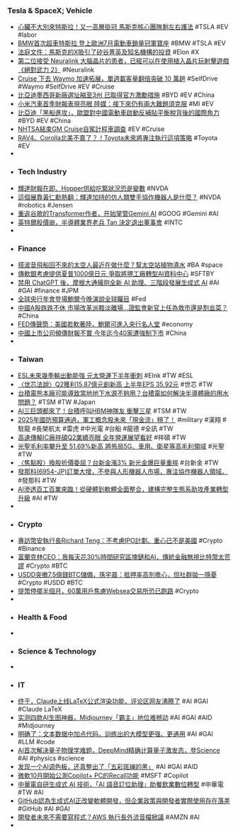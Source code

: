 ### Tesla & SpaceX; Vehicle
- [心臟不大別來特斯拉！又一高層掛冠 馬斯克核心團隊剩左右護法](https://news.cnyes.com/news/id/5694189) #TSLA #EV #labor
- [BMW首次超車特斯拉 登上歐洲7月電動車銷量冠軍寶座](https://news.cnyes.com/news/id/5693720) #BMW #TSLA #EV
- [法庭文件：馬斯克的X吸引了矽谷菁英及知名機構的投資](https://news.cnyes.com/news/id/5692916) #Elon #X
- [第二位接受 Neuralink 大腦晶片的患者，已經可以在使用植入晶片玩射擊遊戲《絕對武力 2》](https://www.techbang.com/posts/117746-neuralinks-brain-chip-play-game) #Neuralink
- [Cruise 下去 Waymo 加速拓展，單週載客量翻倍突破 10 萬趟](https://technews.tw/2024/08/22/waymo-expanding-100000-trip-per-week/) #SelfDrive #Waymo #SelfDrive #EV #Cruise
- [比亞迪墨西哥新廠選址縮至3州 已取得官方激勵措施](https://news.cnyes.com/news/id/5692145) #BYD #EV #China
- [小米汽車首季財報表現亮眼 陸媒：接下來仍有兩大難題須克服](https://news.cnyes.com/news/id/5694566) #MI #EV
- [比亞迪「黑船進攻」，歐盟對中國電動車啟動反補貼平衡稅背後的國際角力](https://www.twreporter.org/a/eu-cuts-tariff-on-chinese-evs) #BYD #EV #China
- [NHTSA結束GM Cruise自駕計程車調查](https://news.cnyes.com/news/id/5693369) #EV #Cruise
- [RAV4、Corolla北美不賣了？！Toyota未來將專注執行這項策略](https://www.kingautos.net/358616) #Toyota #EV
-
- ### Tech Industry
- [輝達財報在即、Hopper供給吃緊狀況恐是變數](https://www.moneydj.com/kmdj/news/newsviewer.aspx?a=e8c710ab-54a8-4951-bcd5-b9bcaff186ae) #NVDA
- [這個展靠黃仁勳熱翻：輝達加持的仿人類雙手協作機器人是什麼？](https://www.gvm.com.tw/article/115179) #NVDA #robotics #Jensen
- [重返谷歌的Transformer作者，开始掌管Gemini AI](https://www.jiqizhixin.com/articles/2024-08-23-3) #GOOG #Gemini #AI
- [英特爾股價崩，半導體業界老兵 Tan 決定退出董事會](https://technews.tw/2024/08/23/intel-tan/) #INTC
-
- ### Finance
- [搭波音飛船回不來的太空人最近在做什麼？幫太空站植物澆水](https://technews.tw/2024/08/22/iss-space-starliner/) #BA #space
- [傳軟銀考慮提供夏普1000億日元 爭取將堺工廠轉型AI資料中心](https://news.cnyes.com/news/id/5694565) #SFTBY
- [禁用 ChatGPT 後，摩根大通擁抱全新 AI 助理、三階段發展生成式 AI](https://finance.technews.tw/2024/08/22/jpmorgan-chase-has-rolled-out-the-llm-suite-to-more-than-60000-employees/) #AI #GAI #finance #JPM
- [全球央行年會登場鮑爾今晚演說全球矚目](https://news.ustv.com.tw/newsdetail/20240823A001003) #Fed
- [中國A股跌跌不休 市場改革派黯淡離場...證監會新官上任為救市還是割韭菜？](https://www.wealth.com.tw/articles/548a4b9e-78dd-47cb-994f-170c8e8e100a) #China
- [FED傳聲筒：美國若軟著陸，鮑爾可進入央行名人堂](https://www.moneydj.com/kmdj/news/newsviewer.aspx?a=fdc13bff-5e6e-4813-b882-94dda4ca6b3d) #economy
- [中國上市公司頻傳財報不實 今年迄今40家遭強制下市](https://ec.ltn.com.tw/article/breakingnews/4777180) #China
-
- ### Taiwan
- [ESL未來幾季輸出動能強 元太營運下半年衝刺](https://news.cnyes.com/news/id/5694534) #EInk #TW #ESL
- [〈世芯法說〉Q2獲利15.87億元創新高 上半年EPS 35.92元](https://news.cnyes.com/news/id/5694777) #世芯 #TW
- [台積電熊本廠可能導致當地地下水源不夠用？台積電如何解決半導體廠的用水問題？](https://www.techbang.com/posts/117758-tsmcs-kumamoto-prefecture-plant-exacerbates-local-water) #TSM #TW #Japan
- [AI三巨頭都來了！台積呼叫HBM神隊友 衝擊三星](https://www.wealth.com.tw/articles/6fd80c14-d0e0-4f7e-b71c-6def1bb33ed7) #TSM #TW
- [2025年國防預算通過，軍工概念股未來「現金流」穩了！](https://uanalyze.com.tw/articles/489316088) #military #漢翔 #駐龍 #長榮航太 #雷虎 #中光電 #台船 #龍德 #全訊 #TW
- [高速傳輸IC廠祥碩Q2業績亮眼 全年營運展望看好](https://news.cnyes.com/news/id/5694539) #祥碩 #TW
- [光聖毛利率攀升至 51.69%新高 將佈局5G、車用、衛星等高毛利領域](https://news.cnyes.com/news/id/5693516) #光聖 #TW
- [〈焦點股〉換股折價委屈？台新金漲3% 新光金爆巨量重摔](https://news.cnyes.com/news/id/5694093) #台新金 #TW
- [發那科(6954-JP)訂單大增，不參與人形機器人市場，專注協作機器人領域。](https://uanalyze.com.tw/articles/276356095) #發那科 #TW
- [AI滲透百工百業來臨！從硬體到軟體全面整合，建構完整生態系助攻產業轉型升級](https://www.bnext.com.tw/article/80253/2024aitaiwan) #AI #TW
-
- ### Crypto
- [專訪幣安執行長Richard Teng：不考慮IPO計劃、重心已不是美國](https://abmedia.io/binance-ceo-richard-teng-interview-no-need-for-ipo) #Crypto #Binance
- [富蘭克林CEO：我每天花30%時間研究區塊鏈和AI，傳統金融無視比特幣太荒謬](https://www.blocktempo.com/franklin-templeton-ceo-spending-30-of-my-time-on-blockchain-and-ai-daily/) #Crypto #BTC
- [USDD突撤7.5億鎂BTC儲備，孫宇晨：抵押率高別擔心，但社群拋一隱憂](https://www.blocktempo.com/suns-usdd-stablecoin-is-not-backed-by-bitcoin/) #Crypto #USDD #BTC
- [提幣停擺半個月，60萬用戶焦慮Websea交易所恐已跑路](https://www.blocktempo.com/websea-is-under-suspicion-of-running-away/) #Crypto
-
- ### Health & Food
-
- ### Science & Technology
-
- ### IT
- [终于，Claude上线LaTeX公式渲染功能，评论区网友沸腾了](https://www.jiqizhixin.com/articles/2024-08-23-4) #AI #GAI #Claude LaTeX
- [实测四款AI生图神器，Midjourney「霸主」地位难撼动](https://www.jiqizhixin.com/articles/2024-08-22-15) #AI #GAI #AID #Midjourney
- [明确了：文本数据中加点代码，训练出的大模型更强、更通用](https://www.jiqizhixin.com/articles/2024-08-22-7) #AI #GAI #LLM #code
- [AI首次解决量子物理学难题，DeepMind精确计算量子激发态，登Science](https://www.jiqizhixin.com/articles/2024-08-23-6) #AI #physics #science
- [发现一个AI调色板，还真整出了「五彩斑斓的黑」](https://www.jiqizhixin.com/articles/2024-08-23-7) #AI #GAI #AID
- [微軟10月開始公測Copilot+ PC的Recall功能](https://www.ithome.com.tw/news/164653) #MSFT #Copilot
- [中華電自研生成式 AI 技術，「AI 語音訂位助理」助餐飲業數位轉型](https://technews.tw/2024/08/23/cht-gen-ai-digital-transformation/) #中華電 #TW #AI
- [GitHub認為生成式AI正改變軟體開發，但企業政策與開發者實際使用存在落差](https://www.ithome.com.tw/news/164618) #GitHub #AI #GAI
- [開發者未來不需要寫程式？AWS 執行長外流音檔掀議](https://technews.tw/2024/08/22/it-is-possible-that-most-developers-are-not-coding/) #AMZN #AI
-